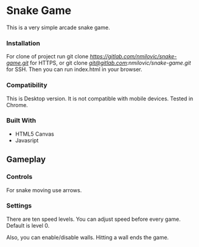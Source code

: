 # Snake Game

This is a very simple arcade snake game.

### Installation

For clone of project run git clone *https://gitlab.com/nmilovic/snake-game.git* for HTTPS, or git clone *git@gitlab.com:nmilovic/snake-game.git* for SSH.
Then you can run index.html in your browser.

### Compatibility

This is Desktop version. It is not compatible with mobile devices.
Tested in Chrome.

### Built With

* HTML5 Canvas
* Javasript

## Gameplay

### Controls

For snake moving use arrows.

### Settings

There are ten speed levels. You can adjust speed before every game. Default is level 0.

Also, you can enable/disable walls. Hitting a wall ends the game.
